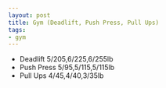 ```yaml
---
layout: post
title: Gym (Deadlift, Push Press, Pull Ups)
tags:
- gym
---
```


- Deadlift 5/205,6/225,6/255lb
- Push Press 5/95,5/115,5/115lb
- Pull Ups 4/45,4/40,3/35lb
